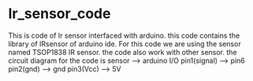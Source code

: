 # Ir_sensor_code
This is code of Ir sensor interfaced with arduino. this code contains the library of IRsensor of arduino ide. 
For this code we are using the sensor named TSOP1838 IR sensor. the code also work with other sensor.
the circuit diagram for the code is 
sensor         -->  arduino I/O
pin1(signal)   -->     pin6
pin2(gnd)      -->     gnd
pin3(Vcc)      -->      5V
